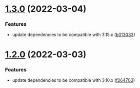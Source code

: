 # [1.3.0](https://github.com/gravitee-io/gravitee-resource-auth-provider-inline/compare/1.2.0...1.3.0) (2022-03-04)


### Features

* update dependencies to be compatible with 3.15.x ([b013033](https://github.com/gravitee-io/gravitee-resource-auth-provider-inline/commit/b013033b32639a76f434dc314c7ecaf2d674257b))

# [1.2.0](https://github.com/gravitee-io/gravitee-resource-auth-provider-inline/compare/[secure]...1.2.0) (2022-03-03)


### Features

* update dependencies to be compatible with 3.10.x ([f264703](https://github.com/gravitee-io/gravitee-resource-auth-provider-inline/commit/f264703ac92e1bb06c2d9bdc6484199966e53f43))
